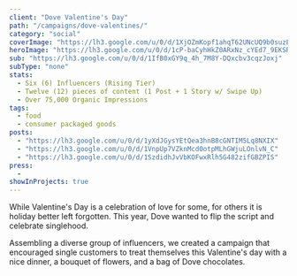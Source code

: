 ```yaml
---
client: "Dove Valentine's Day"
path: "/campaigns/dove-valentines/"
category: "social"
coverImage: "https://lh3.google.com/u/0/d/1XjOZmKopf1ahqT62UNcUQ9b0suzEED0U"
heroImage: "https://lh3.google.com/u/0/d/1cP-baCyhHkZ0ARxNz_cYEd7_9EKSRkTs"
sub: "https://lh3.google.com/u/0/d/1IfB0xGY9q_4h_7M8Y-DQxcbv3cqzJoxj"
subType: "none"
stats:
  - Six (6) Influencers (Rising Tier)
  - Twelve (12) pieces of content (1 Post + 1 Story w/ Swipe Up)
  - Over 75,000 Organic Impressions
tags:
  - food
  - consumer packaged goods
posts:
  - "https://lh3.google.com/u/0/d/1yXdJGysYEtQea3hnB8cGNTIM5Lq8NXIX"
  - "https://lh3.google.com/u/0/d/1VnpUp7VZknMcd0otpMLhGWjuLOnlvN_C"
  - "https://lh3.google.com/u/0/d/1SzdidhJvVbKOFwxRlh5G482zifGBZPIS"
press:
  -
showInProjects: true
---
```


While Valentine's Day is a celebration of love for some, for others it is holiday better left forgotten. This year, Dove wanted to flip the script and celebrate singlehood.

Assembling a diverse group of influencers, we created a campaign that encouraged single customers to treat themselves this Valentine's day with a nice dinner, a bouquet of flowers, and a bag of Dove chocolates.
